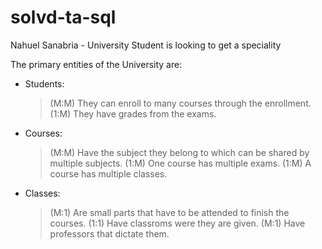 # solvd-ta-sql
Nahuel Sanabria - University
Student is looking to get a speciality


The primary entities of the University are:

- Students:
  > (M:M) They can enroll to many courses through the enrollment.
  > (1:M) They have grades from the exams.

- Courses:
  > (M:M) Have the subject they belong to which can be shared by multiple subjects. 
  > (1:M) One course has multiple exams. 
  > (1:M) A course has multiple classes. 
 
- Classes:
  > (M:1) Are small parts that have to be attended to finish the courses. 
  > (1:1) Have classroms were they are given. 
  > (M:1) Have professors that dictate them. 
  
  
  
